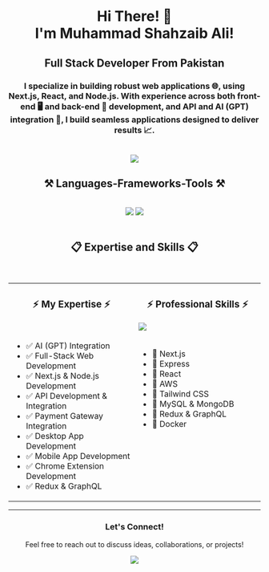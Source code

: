<h1 align="center">
    Hi There! 👋  
    <br/>
    I'm Muhammad Shahzaib Ali!
</h1>
<h2 align="center">Full Stack Developer From Pakistan</h2>
<div align="center"> 
<h3>
 I specialize in building robust web applications 🌐, using Next.js, React, and Node.js. 
 With experience across both front-end 🖥️ and back-end 💾 development, and API and AI (GPT) integration 🤖, 
 I build seamless applications designed to deliver results 📈. 
</h3>
</div>
<br>
<div align="center"> 
  <a href="https://www.linkedin.com/in/shahzaib-ali-zaibi/" >
    <img src="https://img.shields.io/badge/LinkedIn-0077B5?style=flat&logo=linkedin&logoColor=white"  />
  </a>
</div>



<h2 align="center">⚒️ Languages-Frameworks-Tools ⚒️</h2>
<br/>
<div align="center">
   <img src="https://skillicons.dev/icons?i=nextjs,express,nodejs,react,javascript,aws,bootstrap,tailwind" />
   <img src="https://skillicons.dev/icons?i=mysql,postgres,mongodb,vscode,git,github,vite,redux,linux,postman,docker,graphql" />
</div>

<br/>
<h2 align="center">📋 Expertise and Skills 📋</h2>
<br/>

<table>
  <tr>
    <!-- Left Side: Interests -->
    <td valign="top" width="50%">
      <h3 align="center">⚡ My Expertise ⚡</h3>
    <br/>
    <ul >
      <li>✅ AI (GPT) Integration</li>
      <li>✅ Full-Stack Web Development</li>
      <li>✅ Next.js & Node.js Development</li>
      <li>✅ API Development & Integration</li>
      <li>✅ Payment Gateway Integration</li>
      <li>✅ Desktop App Development</li>
      <li>✅ Mobile App Development</li>
      <li>✅ Chrome Extension Development</li>
      <li>✅ Redux & GraphQL </li>
    </ul>
    </td>
    <td valign="top" width="50%">
      <h3 align="center">⚡ Professional Skills ⚡</h3>
      <div align="left">
        <img src="https://skillicons.dev/icons?i=nextjs,express,nodejs,react,aws,tailwind,mysql,mongodb,vscode,git,redux,docker,graphql" />
      </div>
      <br/>
      <ul>
        <li>🌟 Next.js</li>
        <li>🌟 Express</li>
        <li>🌟 React</li>
        <li>🌟 AWS</li>
        <li>🌟 Tailwind CSS</li>
        <li>🌟 MySQL & MongoDB</li>
        <li>🌟 Redux & GraphQL</li>
        <li>🌟 Docker</li>
      </ul>
    </td>
  </tr>
</table>

<hr/>

<h3 align="center">Let's Connect!</h3>
<p align="center">
Feel free to reach out to discuss ideas, collaborations, or projects!
<div align="center"> 
  <a href="https://www.linkedin.com/in/shahzaib-ali-zaibi/" >
    <img src="https://img.shields.io/badge/LinkedIn-0077B5?style=flat&logo=linkedin&logoColor=white" />
  </a>
</div>
</p>
